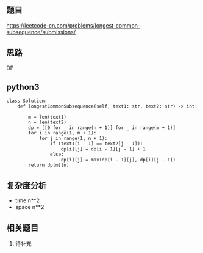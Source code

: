 ## 题目
https://leetcode-cn.com/problems/longest-common-subsequence/submissions/

## 思路
DP

## python3
```python3
class Solution:
    def longestCommonSubsequence(self, text1: str, text2: str) -> int:
        
        m = len(text1)
        n = len(text2)
        dp = [[0 for _ in range(n + 1)] for _ in range(m + 1)]
        for i in range(1, m + 1):
            for j in range(1, n + 1):
                if (text1[i - 1] == text2[j - 1]):
                    dp[i][j] = dp[i - 1][j - 1] + 1
                else:
                    dp[i][j] = max(dp[i - 1][j], dp[i][j - 1])
        return dp[m][n]
```

## 复杂度分析
* time n**2
* space n**2

## 相关题目
1. 待补充
